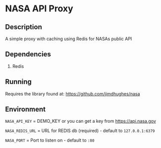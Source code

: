 # NASA API Proxy

## Description

A simple proxy with caching using Redis for NASAs public API

## Dependencies
1. Redis

## Running

Requires the library found at: https://github.com/jimdhughes/nasa

## Environment

`NASA_API_KEY` = DEMO_KEY or you can get a key from https://api.nasa.gov

`NASA_REDIS_URL` = URL for REDIS db (required) - default to `127.0.0.1:6379`

`NASA_PORT` = Port to listen on - default to `:80`
